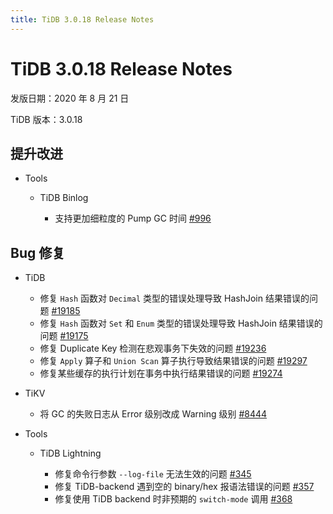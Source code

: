 ```yaml
---
title: TiDB 3.0.18 Release Notes
---
```


# TiDB 3.0.18 Release Notes

发版日期：2020 年 8 月 21 日

TiDB 版本：3.0.18

## 提升改进

+ Tools

    + TiDB Binlog

        - 支持更加细粒度的 Pump GC 时间 [#996](https://github.com/pingcap/tidb-binlog/pull/996)

## Bug 修复

+ TiDB

    - 修复 `Hash` 函数对 `Decimal` 类型的错误处理导致 HashJoin 结果错误的问题 [#19185](https://github.com/pingcap/tidb/pull/19185)
    - 修复 `Hash` 函数对 `Set` 和 `Enum` 类型的错误处理导致 HashJoin 结果错误的问题 [#19175](https://github.com/pingcap/tidb/pull/19175)
    - 修复 Duplicate Key 检测在悲观事务下失效的问题 [#19236](https://github.com/pingcap/tidb/pull/19236)
    - 修复 `Apply` 算子和 `Union Scan` 算子执行导致结果错误的问题 [#19297](https://github.com/pingcap/tidb/pull/19297)
    - 修复某些缓存的执行计划在事务中执行结果错误的问题 [#19274](https://github.com/pingcap/tidb/pull/19274)

+ TiKV

    - 将 GC 的失败日志从 Error 级别改成 Warning 级别 [#8444](https://github.com/tikv/tikv/pull/8444)

+ Tools

    + TiDB Lightning

        - 修复命令行参数 `--log-file` 无法生效的问题 [#345](https://github.com/pingcap/tidb-lightning/pull/345)
        - 修复 TiDB-backend 遇到空的 binary/hex 报语法错误的问题 [#357](https://github.com/pingcap/tidb-lightning/pull/357)
        - 修复使用 TiDB backend 时非预期的 `switch-mode` 调用 [#368](https://github.com/pingcap/tidb-lightning/pull/368)
